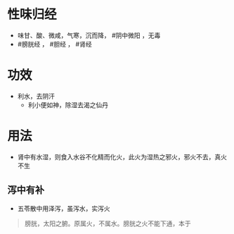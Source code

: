 # 性味归经
- 味甘、酸、微咸，气寒，沉而降， #阴中微阳 ，无毒
- #膀胱经 ， #胆经 ， #肾经 
# 功效
- 利水，去阴汗
    - 利小便如神，除湿去渴之仙丹
# 用法
- 肾中有水湿，则食入水谷不化精而化火，此火为湿热之邪火，邪火不去，真火不生
## 泻中有补
- 五苓散中用泽泻，虽泻水，实泻火
>膀胱，太阳之腑。原属火，不属水。膀胱之火不能下通，本于 